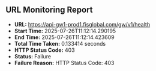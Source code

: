 ## URL Monitoring Report

- **URL:** https://api-gw1-prod1.fisglobal.com/gw/v1/health
- **Start Time:** 2025-07-26T11:12:14.290195
- **End Time:** 2025-07-26T11:12:14.423609
- **Total Time Taken:** 0.133414 seconds
- **HTTP Status Code:** 403
- **Status:** Failure
- **Failure Reason:** HTTP Status Code: 403
